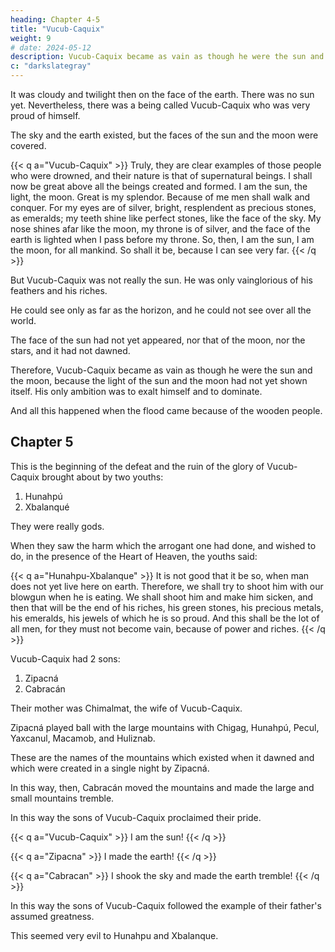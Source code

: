 ```yaml
---
heading: Chapter 4-5
title: "Vucub-Caquix"
weight: 9
# date: 2024-05-12
description: Vucub-Caquix became as vain as though he were the sun and the moon
c: "darkslategray"
---
```



It was cloudy and twilight then on the face of the earth. There was no sun yet. Nevertheless, there was a being called Vucub-Caquix who was very proud of himself.

The sky and the earth existed, but the faces of the sun and the moon were covered.

{{< q a="Vucub-Caquix" >}}
Truly, they are clear examples of those people who were drowned, and their nature is that of supernatural beings. I shall now be great above all the beings created and formed. I am the sun, the light, the moon. Great is my splendor. Because of me men shall walk and conquer. For my eyes are of silver, bright, resplendent as precious stones, as emeralds; my teeth shine like perfect stones, like the face of the sky. My nose shines afar like the moon, my throne is of silver, and the face of the earth is lighted when I pass before my throne. So, then, I am the sun, I am the moon, for all mankind. So shall it be, because I can see very far.
{{< /q >}}


But Vucub-Caquix was not really the sun. He was only vainglorious of his feathers and his riches. 

He could see only as far as the horizon, and he could not see over all the world.

The face of the sun had not yet appeared, nor that of the moon, nor the stars, and it had not dawned. 

Therefore, Vucub-Caquix became as vain as though he were the sun and the moon, because the light of the sun and the moon had not yet shown itself. His only ambition was to exalt himself and to dominate. 

And all this happened when the flood came because of the wooden people.

<!-- Now we shall tell how Vucub-Caquix was overthrown and died, and how man was made by the Creator and the Maker. -->


## Chapter 5

This is the beginning of the defeat and the ruin of the glory of Vucub-Caquix brought about by two youths:

1. Hunahpú
2. Xbalanqué

They were really gods. 

When they saw the harm which the arrogant one had done, and wished to do, in the presence of the Heart of Heaven, the youths said:

{{< q a="Hunahpu-Xbalanque" >}}
It is not good that it be so, when man does not yet live here on earth. Therefore, we shall try to shoot him with our blowgun when he is eating. We shall shoot him and make him sicken, and then that will be the end of his riches, his green stones, his precious metals, his emeralds, his jewels of which he is so proud. And this shall be the lot of all men, for they must not become vain, because of power and riches.
{{< /q >}}


<!-- "Thus shall it be," said the youths, each one putting his blowgun to his shoulder. -->

Vucub-Caquix had 2 sons:

1. Zipacná
2. Cabracán

Their mother was Chimalmat, the wife of Vucub-Caquix.

Zipacná played ball with the large mountains with Chigag, Hunahpú, Pecul, Yaxcanul, Macamob, and Huliznab. 

These are the names of the mountains which existed when it dawned and which were created in a single night by Zipacná.

In this way, then, Cabracán moved the mountains and made the large and small mountains tremble.

In this way the sons of Vucub-Caquix proclaimed their pride. 

{{< q a="Vucub-Caquix" >}}
I am the sun!
{{< /q >}}

{{< q a="Zipacna" >}}
I made the earth!
{{< /q >}}
 

{{< q a="Cabracan" >}}
I shook the sky and made the earth tremble!
{{< /q >}}
  

In this way the sons of Vucub-Caquix followed the example of their father's assumed greatness. 

This seemed very evil to Hunahpu and Xbalanque.

<!--  Neither our first mother nor our first father had yet been created.

Therefore, the deaths of Vucub-Caquix and his sons and their destruction was decided upon by the youths.
 -->